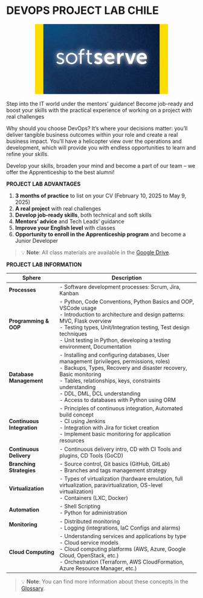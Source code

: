 # DEVOPS PROJECT LAB CHILE

<div style="text-align: center;">
    <img src="images/logo.png" alt="Descripción de la imagen" style="max-width: 70%; height: auto;">
</div>



Step into the IT world under the mentors’ guidance! Become job-ready and boost your skills with the practical experience of working on a project with real challenges

Why should you choose DevOps? It’s where your decisions matter: you’ll deliver tangible business outcomes within your role and create a real business impact. You’ll have a helicopter view over the operations and development, which will provide you with endless opportunities to learn and refine your skills.

Develop your skills, broaden your mind and become a part of our team – we offer the Apprenticeship to the best alumni!

**PROJECT LAB ADVANTAGES**

1. **3 months of practice** to list on your CV  (February 10, 2025 to May 9, 2025)
2. **A real project** with real challenges  
3. **Develop job-ready skills**, both technical and soft skills  
4. **Mentors’ advice** and Tech Leads’ guidance  
5. **Improve your English level** with classes  
6. **Opportunity to enroll in the Apprenticeship program** and become a Junior Developer  


> 💡 **Note**: All class materials are available in the [Google Drive](https://drive.google.com/drive/folders/1hTqu5VdqxQ1GEwwS1kVKcIh-wacmfxY-?usp=drive_link).


**PROJECT LAB INFORMATION**


| Sphere              | Description |
|---------------------|-------------|
| **Processes**       | - Software development processes: Scrum, Jira, Kanban |
| **Programming & OOP** | - Python, Code Conventions, Python Basics and OOP, VSCode usage  <br> - Introduction to architecture and design patterns: MVC, Flask overview  <br> - Testing types, Unit/Integration testing, Test design techniques  <br> - Unit testing in Python, developing a testing environment, Documentation |
| **Database Management** | - Installing and configuring databases, User management (privileges, permissions, roles)  <br> - Backups, Types, Recovery and disaster recovery, Basic monitoring  <br> - Tables, relationships, keys, constraints understanding  <br> - DDL, DML, DCL understanding  <br> - Access to databases with Python using ORM |
| **Continuous Integration** | - Principles of continuous integration, Automated build concept  <br> - CI using Jenkins  <br> - Integration with Jira for ticket creation  <br> - Implement basic monitoring for application resources |
| **Continuous Delivery** | - Continuous delivery intro, CD with CI Tools and plugins, CD Tools (GoCD) |
| **Branching Strategies** | - Source control, Git basics (GitHub, GitLab)  <br> - Branches and tags management strategy |
| **Virtualization** | - Types of virtualization (hardware emulation, full virtualization, paravirtualization, OS-level virtualization)  <br> - Containers (LXC, Docker) |
| **Automation** | - Shell Scripting  <br> - Python for administration |
| **Monitoring** | - Distributed monitoring  <br> - Logging (integrations, IaC Configs and alarms) |
| **Cloud Computing** | - Understanding services and applications by type  <br> - Cloud service models  <br> - Cloud computing platforms (AWS, Azure, Google Cloud, OpenStack, etc.)  <br> - Orchestration (Terraform, AWS CloudFormation, Azure Resource Manager, etc.) |

> 💡 **Note**: You can find more information about these concepts in the [Glossary](glossary.md).